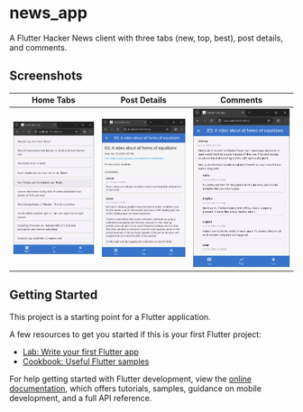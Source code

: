 
# news_app

A Flutter Hacker News client with three tabs (new, top, best), post details, and comments.

## Screenshots

| Home Tabs | Post Details | Comments |
|-----------|--------------|----------|
| ![Home Tabs](screenshots/hometabs.png) | ![Post Details](screenshots/post_details.png) | ![Comments](screenshots/comments.png) |

## Getting Started

This project is a starting point for a Flutter application.

A few resources to get you started if this is your first Flutter project:

- [Lab: Write your first Flutter app](https://docs.flutter.dev/get-started/codelab)
- [Cookbook: Useful Flutter samples](https://docs.flutter.dev/cookbook)

For help getting started with Flutter development, view the
[online documentation](https://docs.flutter.dev/), which offers tutorials,
samples, guidance on mobile development, and a full API reference.
